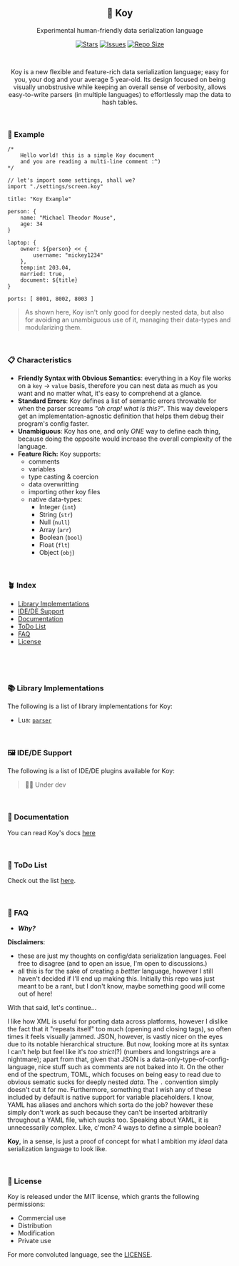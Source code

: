 <p align="center">
  <h2 align="center">🎏 Koy</h2>
</p>

<p align="center">
	Experimental human-friendly data serialization language
</p>

<p align="center">
	<a href="https://github.com/Pocco81/koy-lang/stargazers">
		<img alt="Stars" src="https://img.shields.io/github/stars/Pocco81/koy-lang?style=for-the-badge&logo=starship&color=C9CBFF&logoColor=D9E0EE&labelColor=302D41"></a>
	<a href="https://github.com/Pocco81/koy-lang/issues">
		<img alt="Issues" src="https://img.shields.io/github/issues/Pocco81/koy-lang?style=for-the-badge&logo=bilibili&color=F5E0DC&logoColor=D9E0EE&labelColor=302D41"></a>
	<a href="https://github.com/Pocco81/koy-lang">
		<img alt="Repo Size" src="https://img.shields.io/github/repo-size/Pocco81/koy-lang?color=%23DDB6F2&label=SIZE&logo=codesandbox&style=for-the-badge&logoColor=D9E0EE&labelColor=302D41"/></a>
</p>

&nbsp;

<p align="center">
	Koy is a new flexible and feature-rich data serialization language; easy for you, your dog and your average 5 year-old. Its design focused on being visually unobstrusive while keeping an overall sense of verbosity, allows easy-to-write parsers (in multiple languages) to effortlessly map the data to hash tables.
</p>

&nbsp;

### 🐣 Example

```koy
/*
	Hello world! this is a simple Koy document
	and you are reading a multi-line comment :^)
*/

// let's import some settings, shall we?
import "./settings/screen.koy"

title: "Koy Example"

person: {
	name: "Michael Theodor Mouse",
	age: 34
}

laptop: {
	owner: ${person} << {
		username: "mickey1234"
	},
	temp:int 203.04,
	married: true,
	document: ${title}
}

ports: [ 8001, 8002, 8003 ]
```

> As shown here, Koy isn't only good for deeply nested data, but also for avoiding an unambiguous use of it, managing their data-types and modularizing them.

&nbsp;

### 📋 Characteristics

-   **Friendly Syntax with Obvious Semantics**: everything in a Koy file works on a `key` -> `value` basis, therefore you can nest data as much as you want and no matter what, it's easy to comprehend at a glance.
-   **Standard Errors**: Koy defines a list of semantic errors throwable for when the parser screams _"oh crap! what is this?"_. This way developers get an implementation-agnostic definition that helps them debug their program's config faster.
-   **Unambiguous**: Koy has one, and only _ONE_ way to define each thing, because doing the opposite would increase the overall complexity of the language.
-   **Feature Rich:** Koy supports:
    -   comments
    -   variables
    -   type casting & coercion
    -   data overwritting
    -   importing other koy files
    -   native data-types:
        -   Integer (`int`)
        -   String (`str`)
        -   Null (`null`)
        -   Array (`arr`)
        -   Boolean (`bool`)
        -   Float (`flt`)
        -   Object (`obj`)

&nbsp;

### 🪴 Index

+ [Library Implementations](#-library-implementations)
+ [IDE/DE Support](#%EF%B8%8F-idede-support)
+ [Documentation](#-documentation)
+ [ToDo List](#-todo-list)
+ [FAQ](#-faq)
+ [License](#-license)

&nbsp;

&nbsp;

### 📚 Library Implementations

The following is a list of library implementations for Koy: 

- Lua: [`parser`](https://github.com/Pocco81/koy-lang/tree/main/parsers/lua-parser)

&nbsp;

### 🖼️ IDE/DE Support

The following is a list of IDE/DE plugins available for Koy:

> 👷🛑 Under dev

&nbsp;

### 🎁 Documentation

You can read Koy's docs [here](https://github.com/Pocco81/koy-lang/tree/main/docs)

&nbsp;

### 🧻 ToDo List

Check out the list [here](https://github.com/Pocco81/koy-lang/projects/1).

&nbsp;

### 🙋 FAQ

-   _**Why?**_

**Disclaimers**:

-   these are just my thoughts on config/data serialization languages. Feel free to disagree (and to open an issue, I'm open to discussions.)
-   all this is for the sake of creating a _bettter_ language, however I still haven't decided if I'll end up making this. Initially this repo was just meant to be a rant, but I don't know, maybe something good will come out of here!

With that said, let's continue...

I like how XML is useful for porting data across platforms, however I dislike the fact that it "repeats itself" too much (opening and closing tags), so often times it feels visually jammed. JSON, however, is vastly nicer on the eyes due to its notable hierarchical structure. But now, looking more at its syntax I can't help but feel like it's _too strict_(?) (numbers and longstrings are a nightmare); apart from that, given that JSON is a data-only-type-of-config-language, nice stuff such as comments are not baked into it. On the other end of the spectrum, TOML, which focuses on being easy to read due to obvious sematic sucks for deeply nested _data_. The `.` convention simply doesn't cut it for me. Furthermore, something that I wish any of these included by default is native support for variable placeholders. I know, YAML has aliases and anchors which sorta do the job? however these simply don't work as such because they can't be inserted arbitrarily throughout a YAML file, which sucks too. Speaking about YAML, it is unnecessarily complex. Like, c'mon? 4 ways to define a simple boolean?

**Koy**, in a sense, is just a proof of concept for what I ambition my _ideal_ data serialization language to look like.

&nbsp;

### 📜 License

Koy is released under the MIT license, which grants the following permissions:

-   Commercial use
-   Distribution
-   Modification
-   Private use

For more convoluted language, see the [LICENSE](https://github.com/koy-lang/koy-lang/blob/main/LICENSE).

&nbsp;
